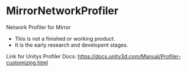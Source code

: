 # MirrorNetworkProfiler
Network Profiler for Mirror

- This is not a finished or working product.
- It is the early research and developent stages.

Link for Unitys Profiler Docs:
https://docs.unity3d.com/Manual/Profiler-customizing.html
